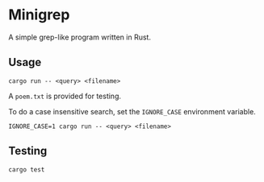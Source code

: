 # Minigrep

A simple grep-like program written in Rust.

## Usage

`cargo run -- <query> <filename>`

A `poem.txt` is provided for testing.

To do a case insensitive search, set the `IGNORE_CASE` environment variable.

`IGNORE_CASE=1 cargo run -- <query> <filename>`

## Testing

`cargo test`
